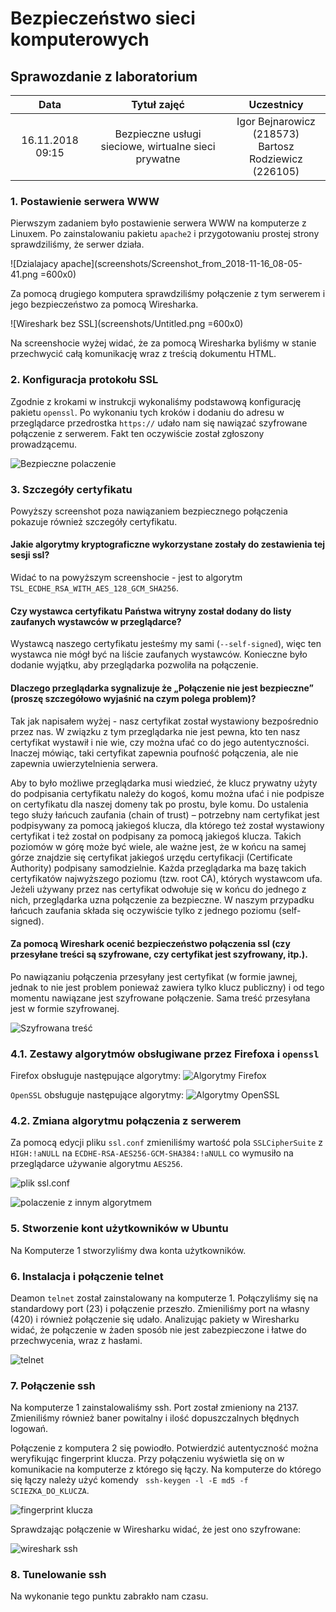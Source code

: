 # Bezpieczeństwo sieci komputerowych

## Sprawozdanie z laboratorium

Data | Tytuł zajęć | Uczestnicy
:-: | :-: | :-:
16.11.2018 09:15 | Bezpieczne usługi sieciowe, wirtualne sieci prywatne | Igor Bejnarowicz (218573)<br>Bartosz Rodziewicz (226105)

### 1. Postawienie serwera WWW
Pierwszym zadaniem było postawienie serwera WWW na komputerze z Linuxem. Po zainstalowaniu pakietu `apache2` i przygotowaniu prostej strony sprawdziliśmy, że serwer działa.

![Dzialajacy apache](screenshots/Screenshot_from_2018-11-16_08-05-41.png =600x0)

Za pomocą drugiego komputera sprawdziliśmy połączenie z tym serwerem i jego bezpieczeństwo za pomocą Wiresharka.

![Wireshark bez SSL](screenshots/Untitled.png =600x0)

Na screenshocie wyżej widać, że za pomocą Wiresharka byliśmy w stanie przechwycić całą komunikację wraz z treścią dokumentu HTML.

<div class="page-break">

### 2. Konfiguracja protokołu SSL
Zgodnie z krokami w instrukcji wykonaliśmy podstawową konfigurację pakietu `openssl`. Po wykonaniu tych kroków i dodaniu do adresu w przeglądarce przedrostka `https://` udało nam się nawiązać szyfrowane połączenie z serwerem. Fakt ten oczywiście został zgłoszony prowadzącemu.

![Bezpieczne polaczenie](screenshots/Screenshot_from_2018-11-16_08-48-38.png)

### 3. Szczegóły certyfikatu
Powyższy screenshot poza nawiązaniem bezpiecznego połączenia pokazuje również szczegóły certyfikatu.

#### Jakie algorytmy kryptograficzne wykorzystane zostały do zestawienia tej sesji ssl?
Widać to na powyższym screenshocie - jest to algorytm `TSL_ECDHE_RSA_WITH_AES_128_GCM_SHA256`.

#### Czy wystawca certyfikatu Państwa witryny został dodany do listy zaufanych wystawców w przeglądarce?
Wystawcą naszego certyfikatu jesteśmy my sami (`--self-signed`), więc ten wystawca nie mógł być na liście zaufanych wystawców. Konieczne było dodanie wyjątku, aby przeglądarka pozwoliła na połączenie.

#### Dlaczego przeglądarka sygnalizuje że „Połączenie nie jest bezpieczne” (proszę szczegółowo wyjaśnić na czym polega problem)?
Tak jak napisałem wyżej - nasz certyfikat został wystawiony bezpośrednio przez nas. W związku z tym przeglądarka nie jest pewna, kto ten nasz certyfikat wystawił i nie wie, czy można ufać co do jego autentyczności. Inaczej mówiąc, taki certyfikat zapewnia poufność połączenia, ale nie zapewnia uwierzytelnienia serwera.

Aby to było możliwe przeglądarka musi wiedzieć, że klucz prywatny użyty do podpisania certyfikatu należy do kogoś, komu można ufać i nie podpisze on certyfikatu dla naszej domeny tak po prostu, byle komu. Do ustalenia tego służy łańcuch zaufania (chain of trust) – potrzebny nam certyfikat jest podpisywany za pomocą jakiegoś klucza, dla którego też został wystawiony certyfikat i też został on podpisany za pomocą jakiegoś klucza. Takich poziomów w górę może być wiele, ale ważne jest, że w końcu na samej górze znajdzie się certyfikat jakiegoś urzędu certyfikacji (Certificate Authority) podpisany samodzielnie. Każda przeglądarka ma bazę takich certyfikatów najwyższego poziomu (tzw. root CA), których wystawcom ufa. Jeżeli używany przez nas certyfikat odwołuje się w końcu do jednego z nich, przeglądarka uzna połączenie za bezpieczne. W naszym przypadku łańcuch zaufania składa się oczywiście tylko z jednego poziomu (self-signed).

<div class="page-break">

#### Za pomocą Wireshark ocenić bezpieczeństwo połączenia ssl (czy przesyłane treści są szyfrowane, czy certyfikat jest szyfrowany, itp.).
Po nawiązaniu połączenia przesyłany jest certyfikat (w formie jawnej, jednak to nie jest problem ponieważ zawiera tylko klucz publiczny) i od tego momentu nawiązane jest szyfrowane połączenie. Sama treść przesyłana jest w formie szyfrowanej.

![Szyfrowana treść](screenshots/Untitled2.png)

### 4.1. Zestawy algorytmów obsługiwane przez Firefoxa i `openssl`
Firefox obsługuje następujące algorytmy:
![Algorytmy Firefox](screenshots/Screenshot_from_2018-11-16_08-59-16.png)

<div class="page-break">

`OpenSSL` obsługuje następujące algorytmy:
![Algorytmy OpenSSL](screenshots/Screenshot_from_2018-11-16_09-03-03.png)

### 4.2. Zmiana algorytmu połączenia z serwerem
Za pomocą edycji pliku `ssl.conf` zmieniliśmy wartość pola `SSLCipherSuite` z `HIGH:!aNULL` na `ECDHE-RSA-AES256-GCM-SHA384:!aNULL` co wymusiło na przeglądarce używanie algorytmu `AES256`.

![plik ssl.conf](screenshots/Screenshot_from_2018-11-16_09-10-34.png)

![polaczenie z innym algorytmem](screenshots/Screenshot_from_2018-11-16_09-10-40.png)

### 5. Stworzenie kont użytkowników w Ubuntu
Na Komputerze 1 stworzyliśmy dwa konta użytkowników.

### 6. Instalacja i połączenie telnet
Deamon `telnet` został zainstalowany na komputerze 1. Połączyliśmy się na standardowy port (23) i połączenie przeszło. Zmieniliśmy port na własny (420) i również połączenie się udało. Analizując pakiety w Wiresharku widać, że połączenie w żaden sposób nie jest zabezpieczone i łatwe do przechwycenia, wraz z hasłami.

![telnet](screenshots/Untitled3.png)

<div class="page-break">

### 7. Połączenie ssh
Na komputerze 1 zainstalowaliśmy ssh. Port został zmieniony na 2137. Zmieniliśmy również baner powitalny i ilość dopuszczalnych błędnych logowań.

Połączenie z komputera 2 się powiodło. Potwierdzić autentyczność można weryfikując fingerprint klucza. Przy połączeniu wyświetla się on w komunikacie na komputerze z którego się łączy. Na komputerze do którego się łączy należy użyć komendy ` ssh-keygen -l -E md5 -f SCIEZKA_DO_KLUCZA`.

![fingerprint klucza](screenshots/Untitled4.png)

Sprawdzając połączenie w Wiresharku widać, że jest ono szyfrowane:

![wireshark ssh](screenshots/Untitled5.png)

### 8. Tunelowanie ssh
Na wykonanie tego punktu zabrakło nam czasu.

